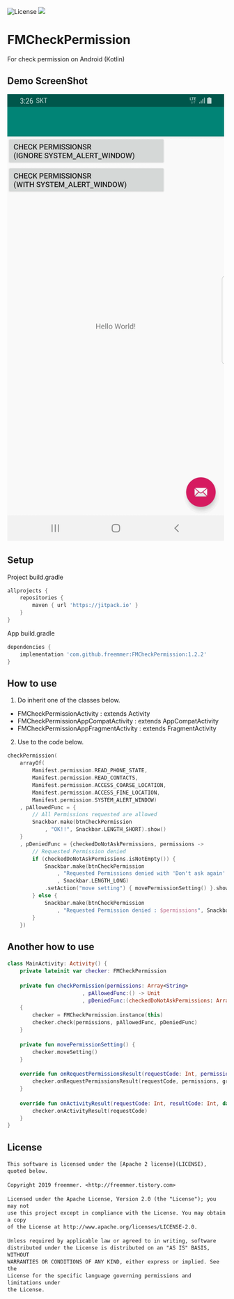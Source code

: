 ![License](https://img.shields.io/badge/License-Apache%202.0-blue.svg)
[![](https://jitpack.io/v/freemmer/FMCheckPermission.svg)](https://jitpack.io/#freemmer/FMCheckPermission)

# FMCheckPermission
For check permission on Android (Kotlin)


## Demo ScreenShot

![Screenshot](https://github.com/freemmer/FMCheckPermission/blob/master/Screenshots/screenshots.gif) 


## Setup

Project build.gradle
```Groovy
allprojects {
    repositories {
        maven { url 'https://jitpack.io' }
    }
}
```

App build.gradle
```Groovy
dependencies {
    implementation 'com.github.freemmer:FMCheckPermission:1.2.2'
}
```


## How to use
1. Do inherit one of the classes below.
+ FMCheckPermissionActivity            : extends Activity
+ FMCheckPermissionAppCompatActivity   : extends AppCompatActivity
+ FMCheckPermissionAppFragmentActivity : extends FragmentActivity

2. Use to the code below.
```Kotlin
checkPermission(
    arrayOf(
        Manifest.permission.READ_PHONE_STATE,
        Manifest.permission.READ_CONTACTS,
        Manifest.permission.ACCESS_COARSE_LOCATION,
        Manifest.permission.ACCESS_FINE_LOCATION,
        Manifest.permission.SYSTEM_ALERT_WINDOW)
    , pAllowedFunc = {
        // All Permissions requested are allowed
        Snackbar.make(btnCheckPermission
            , "OK!!", Snackbar.LENGTH_SHORT).show()
    }
    , pDeniedFunc = {checkedDoNotAskPermissions, permissions ->
        // Requested Permission denied
        if (checkedDoNotAskPermissions.isNotEmpty()) {
            Snackbar.make(btnCheckPermission
                , "Requested Permissions denied with 'Don't ask again' : $checkedDoNotAskPermissions"
                , Snackbar.LENGTH_LONG)
            .setAction("move setting") { movePermissionSetting() }.show()
        } else {
            Snackbar.make(btnCheckPermission
                , "Requested Permission denied : $permissions", Snackbar.LENGTH_SHORT).show()
        }
    })
```

## Another how to use
```kotlin
class MainActivity: Activity() {
    private lateinit var checker: FMCheckPermission

    private fun checkPermission(permissions: Array<String>
                        , pAllowedFunc:() -> Unit
                        , pDeniedFunc:(checkedDoNotAskPermissions: Array<String>, permissions: Array<String>) -> Unit)
    {
        checker = FMCheckPermission.instance(this)
        checker.check(permissions, pAllowedFunc, pDeniedFunc)
    }

    private fun movePermissionSetting() {
        checker.moveSetting()
    }

    override fun onRequestPermissionsResult(requestCode: Int, permissions: Array<String>, grantResults: IntArray) {
        checker.onRequestPermissionsResult(requestCode, permissions, grantResults)
    }

    override fun onActivityResult(requestCode: Int, resultCode: Int, data: Intent?) {
        checker.onActivityResult(requestCode)
    }
}
````

## License 
```code
This software is licensed under the [Apache 2 license](LICENSE), quoted below.

Copyright 2019 freemmer. <http://freemmer.tistory.com>

Licensed under the Apache License, Version 2.0 (the "License"); you may not
use this project except in compliance with the License. You may obtain a copy
of the License at http://www.apache.org/licenses/LICENSE-2.0.

Unless required by applicable law or agreed to in writing, software
distributed under the License is distributed on an "AS IS" BASIS, WITHOUT
WARRANTIES OR CONDITIONS OF ANY KIND, either express or implied. See the
License for the specific language governing permissions and limitations under
the License.
```
